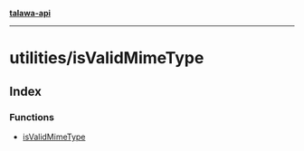 [**talawa-api**](../../README.md)

***

# utilities/isValidMimeType

## Index

### Functions

- [isValidMimeType](functions/isValidMimeType.md)
